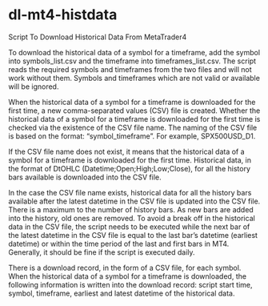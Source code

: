# dl-mt4-histdata
Script To Download Historical Data From MetaTrader4

To download the historical data of a symbol for a timeframe, add the symbol into symbols_list.csv and the timeframe into timeframes_list.csv. The script reads the required symbols and timeframes from the two files and will not work without them. Symbols and timeframes which are not valid or available will be ignored.

When the historical data of a symbol for a timeframe is downloaded for the first time, a new comma-separated values (CSV) file is created. Whether the historical data of a symbol for a timeframe is downloaded for the first time is checked via the existence of the CSV file name. The naming of the CSV file is based on the format: “symbol_timeframe”. For example, SPX500USD_D1.

If the CSV file name does not exist, it means that the historical data of a symbol for a timeframe is downloaded for the first time. Historical data, in the format of DtOHLC (Datetime;Open;High;Low;Close), for all the history bars available is downloaded into the CSV file.

In the case the CSV file name exists, historical data for all the history bars available after the latest datetime in the CSV file is updated into the CSV file. There is a maximum to the number of history bars. As new bars are added into the history, old ones are removed. To avoid a break off in the historical data in the CSV file, the script needs to be executed while the next bar of the latest datetime in the CSV file is equal to the last bar’s datetime (earliest datetime) or within the time period of the last and first bars in MT4. Generally, it should be fine if the script is executed daily.

There is a download record, in the form of a CSV file, for each symbol. When the historical data of a symbol for a timeframe is downloaded, the following information is written into the download record: script start time, symbol, timeframe, earliest and latest datetime of the historical data.
